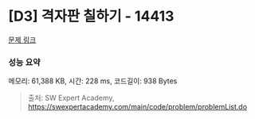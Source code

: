 # [D3] 격자판 칠하기 - 14413 

[문제 링크](https://swexpertacademy.com/main/code/problem/problemDetail.do?contestProbId=AYEXgKnKKg0DFARx) 

### 성능 요약

메모리: 61,388 KB, 시간: 228 ms, 코드길이: 938 Bytes



> 출처: SW Expert Academy, https://swexpertacademy.com/main/code/problem/problemList.do